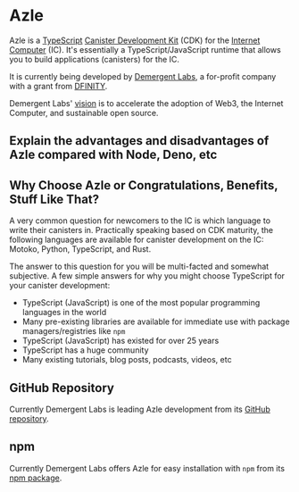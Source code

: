 # Azle

Azle is a [TypeScript](https://www.typescriptlang.org/) [Canister Development Kit](https://internetcomputer.org/docs/current/developer-docs/build/cdks/) (CDK) for the [Internet Computer](https://internetcomputer.org/) (IC). It's essentially a TypeScript/JavaScript runtime that allows you to build applications (canisters) for the IC.

It is currently being developed by [Demergent Labs](https://github.com/demergent-labs), a for-profit company with a grant from [DFINITY](https://dfinity.org/).

Demergent Labs' [vision](https://github.com/demergent-labs/blog/blob/main/demergent-labs-grand-plan-part-1.md) is to accelerate the adoption of Web3, the Internet Computer, and sustainable open source.

## Explain the advantages and disadvantages of Azle compared with Node, Deno, etc

## Why Choose Azle or Congratulations, Benefits, Stuff Like That?

A very common question for newcomers to the IC is which language to write their canisters in. Practically speaking based on CDK maturity, the following languages are available for canister development on the IC: Motoko, Python, TypeScript, and Rust.

The answer to this question for you will be multi-facted and somewhat subjective. A few simple answers for why you might choose TypeScript for your canister development:

-   TypeScript (JavaScript) is one of the most popular programming languages in the world
-   Many pre-existing libraries are available for immediate use with package managers/registries like `npm`
-   TypeScript (JavaScript) has existed for over 25 years
-   TypeScript has a huge community
-   Many existing tutorials, blog posts, podcasts, videos, etc

## GitHub Repository

Currently Demergent Labs is leading Azle development from its [GitHub repository](https://github.com/demergent-labs/azle).

## npm

Currently Demergent Labs offers Azle for easy installation with `npm` from its [npm package](https://www.npmjs.com/package/azle).
